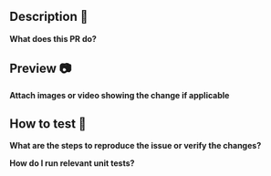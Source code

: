 ## Description 📝

**What does this PR do?**

## Preview 📷

**Attach images or video showing the change if applicable**

## How to test 🧪

**What are the steps to reproduce the issue or verify the changes?**

**How do I run relevant unit tests?**
